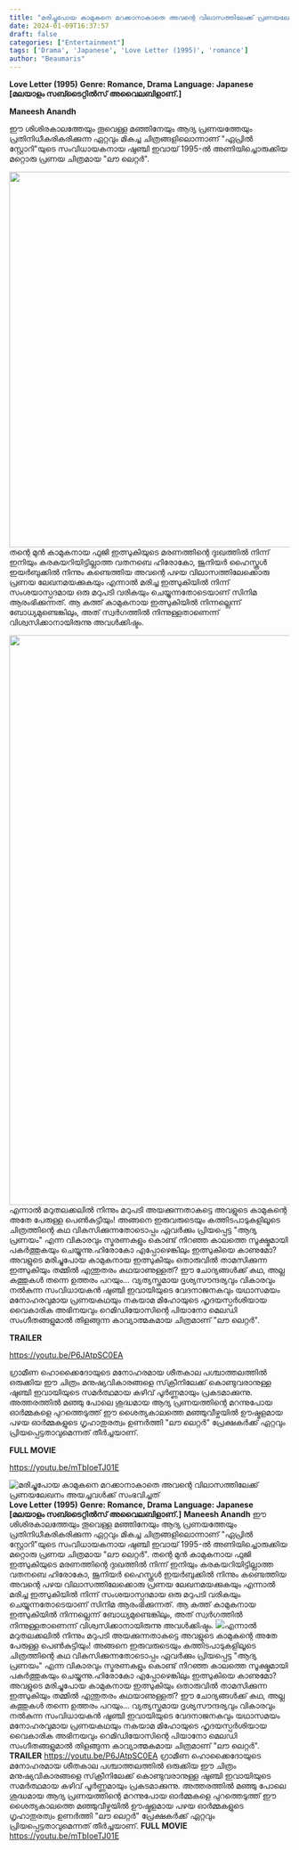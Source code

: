 ```yaml
---
title: "മരിച്ചുപോയ കാമുകനെ മറക്കാനാകാതെ അവന്റെ വിലാസത്തിലേക്ക് പ്രണയലേഖനം അയച്ചവൾക്ക് സംഭവിച്ചത്"
date: 2024-01-09T16:37:57
draft: false
categories: ["Entertainment"]
tags: ['Drama', 'Japanese', 'Love Letter (1995)', 'romance']
author: "Beaumaris"
---
```


<strong>Love Letter (1995)</strong>
<strong>Genre: Romance, Drama</strong>
<strong>Language: Japanese</strong>
<strong>[മലയാളം സബ്ടൈറ്റിൽസ് അവൈലബിളാണ്.]</strong>

<strong>Maneesh Anandh</strong>

ഈ ശിശിരകാലത്തേയും തൂവെള്ള മഞ്ഞിനേയും ആദ്യ പ്രണയത്തേയും പ്രതിനിധീകരികരിക്കുന്ന ഏറ്റവും മികച്ച ചിത്രങ്ങളിലൊന്നാണ് "ഏപ്രിൽ സ്റ്റോറി"യുടെ സംവിധായകനായ ഷുഞ്ചി ഇവായ് 1995-ൽ അണിയിച്ചൊരുക്കിയ മറ്റൊരു പ്രണയ ചിത്രമായ "ലൗ ലെറ്റർ".

<img class="size-full wp-image-437375 aligncenter" src="https://cdn.boolokam.com/articles/2024/01/caccc.jpg" alt="" width="1200" height="675" /> തന്റെ മുൻ കാമുകനായ ഫുജി ഇത്സുകിയുടെ മരണത്തിന്റെ ദുഃഖത്തിൽ നിന്ന് ഇനിയും കരകയറിയിട്ടില്ലാത്ത വതനബെ ഹിരോകോ, ജൂനിയർ ഹൈസ്കൂൾ ഇയർബുക്കിൽ നിന്നും കണ്ടെത്തിയ അവന്റെ പഴയ വിലാസത്തിലേക്കൊരു പ്രണയ ലേഖനമയക്കുകയും എന്നാൽ മരിച്ച ഇത്സുകിയിൽ നിന്ന് സംശയാസ്പദമായ ഒരു മറുപടി വരികയും ചെയ്യുന്നതോടെയാണ് സിനിമ ആരംഭിക്കുന്നത്. ആ കത്ത് കാമുകനായ ഇത്സുകിയിൽ നിന്നല്ലെന്ന് ബോധ്യമുണ്ടെങ്കിലും, അത് സ്വർഗത്തിൽ നിന്നുള്ളതാണെന്ന് വിശ്വസിക്കാനായിരുന്നു അവൾക്കിഷ്ടം.

<img class="size-full wp-image-437376 aligncenter" src="https://cdn.boolokam.com/articles/2024/01/xxccc-1.jpg" alt="" width="723" height="1024" />എന്നാൽ മറുതലക്കലിൽ നിന്നും മറുപടി അയക്കുന്നതാകട്ടെ അവളുടെ കാമുകന്റെ അതേ പേരുള്ള പെൺകുട്ടിയും! അങ്ങനെ ഇരുവരുടെയും കത്തിടപാടുകളിലൂടെ ചിത്രത്തിന്റെ കഥ വികസിക്കുന്നതോടൊപ്പം ഏവർക്കും പ്രിയപ്പെട്ട "ആദ്യ പ്രണയം" എന്ന വികാരവും സ്മരണകളും കൊണ്ട് നിറഞ്ഞ കാലത്തെ സൂക്ഷ്മമായി പകർത്തുകയും ചെയ്യുന്നു.ഹിരോകോ എപ്പോഴെങ്കിലും ഇത്സുകിയെ കാണുമോ? അവളുടെ മരിച്ചുപോയ കാമുകനായ ഇത്സുകിയും ഒതാരുവിൽ താമസിക്കുന്ന ഇത്സുകിയും തമ്മിൽ എന്തുതരം കഥയാണുള്ളത്? ഈ ചോദ്യങ്ങൾക്ക് കഥ, അല്ല കത്തുകൾ തന്നെ ഉത്തരം പറയും...
വ്യത്യസ്തമായ ദൃശ്യസൗന്ദര്യവും വികാരവും നൽകുന്ന സംവിധായകൻ ഷുഞ്ചി ഇവായിയുടെ വേദനാജനകവും യഥാസമയം മനോഹരവുമായ പ്രണയകഥയും നകയാമ മിഹോയുടെ ഹൃദയസ്പർശിയായ വൈകാരിക അഭിനയവും റെമിഡിയോസിന്റെ പിയാനോ മെലഡി സംഗീതങ്ങളുമാൽ തിളങ്ങുന്ന കാവ്യാത്മകമായ ചിത്രമാണ് "ലൗ ലെറ്റർ".

<strong>TRAILER</strong>

https://youtu.be/P6JAtpSC0EA

ഗ്രാമീണ ഹൊക്കൈദോയുടെ മനോഹരമായ ശീതകാല പശ്ചാത്തലത്തിൽ ഒരുക്കിയ ഈ ചിത്രം മനുഷ്യവികാരങ്ങളെ സ്‌ക്രീനിലേക്ക് കൊണ്ടുവരാനുള്ള ഷുഞ്ചി ഇവായിയുടെ സമർത്ഥമായ കഴിവ് പൂർണ്ണമായും പ്രകടമാക്കുന്നു. അത്തരത്തിൽ മഞ്ഞു പോലെ ശുദ്ധമായ ആദ്യ പ്രണയത്തിന്റെ മറന്നുപോയ ഓർമ്മകളെ പുറത്തെടുത്ത് ഈ ശൈത്യകാലത്തെ മഞ്ഞുവീഴ്ചയിൽ ഊഷ്മളമായ പഴയ ഓർമ്മകളുടെ ഗൃഹാതുരത്വം ഉണർത്തി "ലൗ ലെറ്റർ" പ്രേക്ഷകർക്ക് ഏറ്റവും പ്രിയപ്പെട്ടതാവുമെന്നത് തീർച്ചയാണ്.

<strong>FULL MOVIE</strong>

https://youtu.be/mTbIoeTJ01E


![മരിച്ചുപോയ കാമുകനെ മറക്കാനാകാതെ അവന്റെ വിലാസത്തിലേക്ക് പ്രണയലേഖനം അയച്ചവൾക്ക് സംഭവിച്ചത്](https://cdn.boolokam.com/articles/2024/01/caccc.jpg)**Love Letter (1995)** **Genre: Romance, Drama** **Language: Japanese** **[മലയാളം സബ്ടൈറ്റിൽസ് അവൈലബിളാണ്.]** **Maneesh Anandh** ഈ ശിശിരകാലത്തേയും തൂവെള്ള മഞ്ഞിനേയും ആദ്യ പ്രണയത്തേയും പ്രതിനിധീകരികരിക്കുന്ന ഏറ്റവും മികച്ച ചിത്രങ്ങളിലൊന്നാണ് "ഏപ്രിൽ സ്റ്റോറി"യുടെ സംവിധായകനായ ഷുഞ്ചി ഇവായ് 1995-ൽ അണിയിച്ചൊരുക്കിയ മറ്റൊരു പ്രണയ ചിത്രമായ "ലൗ ലെറ്റർ". തന്റെ മുൻ കാമുകനായ ഫുജി ഇത്സുകിയുടെ മരണത്തിന്റെ ദുഃഖത്തിൽ നിന്ന് ഇനിയും കരകയറിയിട്ടില്ലാത്ത വതനബെ ഹിരോകോ, ജൂനിയർ ഹൈസ്കൂൾ ഇയർബുക്കിൽ നിന്നും കണ്ടെത്തിയ അവന്റെ പഴയ വിലാസത്തിലേക്കൊരു പ്രണയ ലേഖനമയക്കുകയും എന്നാൽ മരിച്ച ഇത്സുകിയിൽ നിന്ന് സംശയാസ്പദമായ ഒരു മറുപടി വരികയും ചെയ്യുന്നതോടെയാണ് സിനിമ ആരംഭിക്കുന്നത്. ആ കത്ത് കാമുകനായ ഇത്സുകിയിൽ നിന്നല്ലെന്ന് ബോധ്യമുണ്ടെങ്കിലും, അത് സ്വർഗത്തിൽ നിന്നുള്ളതാണെന്ന് വിശ്വസിക്കാനായിരുന്നു അവൾക്കിഷ്ടം. ![](https://cdn.boolokam.com/articles/2024/01/xxccc-1.jpg)എന്നാൽ മറുതലക്കലിൽ നിന്നും മറുപടി അയക്കുന്നതാകട്ടെ അവളുടെ കാമുകന്റെ അതേ പേരുള്ള പെൺകുട്ടിയും! അങ്ങനെ ഇരുവരുടെയും കത്തിടപാടുകളിലൂടെ ചിത്രത്തിന്റെ കഥ വികസിക്കുന്നതോടൊപ്പം ഏവർക്കും പ്രിയപ്പെട്ട "ആദ്യ പ്രണയം" എന്ന വികാരവും സ്മരണകളും കൊണ്ട് നിറഞ്ഞ കാലത്തെ സൂക്ഷ്മമായി പകർത്തുകയും ചെയ്യുന്നു.ഹിരോകോ എപ്പോഴെങ്കിലും ഇത്സുകിയെ കാണുമോ? അവളുടെ മരിച്ചുപോയ കാമുകനായ ഇത്സുകിയും ഒതാരുവിൽ താമസിക്കുന്ന ഇത്സുകിയും തമ്മിൽ എന്തുതരം കഥയാണുള്ളത്? ഈ ചോദ്യങ്ങൾക്ക് കഥ, അല്ല കത്തുകൾ തന്നെ ഉത്തരം പറയും... വ്യത്യസ്തമായ ദൃശ്യസൗന്ദര്യവും വികാരവും നൽകുന്ന സംവിധായകൻ ഷുഞ്ചി ഇവായിയുടെ വേദനാജനകവും യഥാസമയം മനോഹരവുമായ പ്രണയകഥയും നകയാമ മിഹോയുടെ ഹൃദയസ്പർശിയായ വൈകാരിക അഭിനയവും റെമിഡിയോസിന്റെ പിയാനോ മെലഡി സംഗീതങ്ങളുമാൽ തിളങ്ങുന്ന കാവ്യാത്മകമായ ചിത്രമാണ് "ലൗ ലെറ്റർ". **TRAILER** https://youtu.be/P6JAtpSC0EA ഗ്രാമീണ ഹൊക്കൈദോയുടെ മനോഹരമായ ശീതകാല പശ്ചാത്തലത്തിൽ ഒരുക്കിയ ഈ ചിത്രം മനുഷ്യവികാരങ്ങളെ സ്‌ക്രീനിലേക്ക് കൊണ്ടുവരാനുള്ള ഷുഞ്ചി ഇവായിയുടെ സമർത്ഥമായ കഴിവ് പൂർണ്ണമായും പ്രകടമാക്കുന്നു. അത്തരത്തിൽ മഞ്ഞു പോലെ ശുദ്ധമായ ആദ്യ പ്രണയത്തിന്റെ മറന്നുപോയ ഓർമ്മകളെ പുറത്തെടുത്ത് ഈ ശൈത്യകാലത്തെ മഞ്ഞുവീഴ്ചയിൽ ഊഷ്മളമായ പഴയ ഓർമ്മകളുടെ ഗൃഹാതുരത്വം ഉണർത്തി "ലൗ ലെറ്റർ" പ്രേക്ഷകർക്ക് ഏറ്റവും പ്രിയപ്പെട്ടതാവുമെന്നത് തീർച്ചയാണ്. **FULL MOVIE** https://youtu.be/mTbIoeTJ01E
